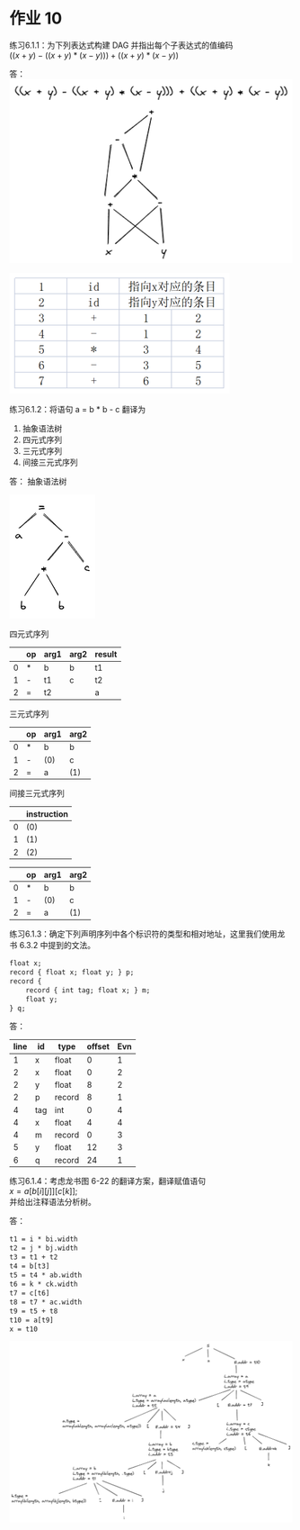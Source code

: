 # 作业 10

练习6.1.1：为下列表达式构建 DAG 并指出每个子表达式的值编码  
$((x + y) - ((x + y) * (x - y))) + ((x + y) * (x - y))$

答：
![compile-hm10-1](assets/compile-hm10-1.png)

![](assets/compile-hm10-2.png)

练习6.1.2：将语句 a = b * b - c 翻译为
1. 抽象语法树
2. 四元式序列
3. 三元式序列
4. 间接三元式序列

答：
抽象语法树

![](assets/compile-hm10-3.png)

四元式序列

|     | op  | arg1 | arg2 | result |
| --- | --- | ---- | ---- | ------ |
| 0   | *   | b    | b    | t1     |
| 1   | -   | t1   | c    | t2     |
| 2   | =   | t2   |      | a      |

三元式序列

|     | op  | arg1 | arg2 |
| --- | --- | ---- | ---- |
| 0   | *   | b    | b    |
| 1   | -   | (0)  | c    |
| 2   | =   | a    | (1)  |

间接三元式序列

|     | instruction |
| --- | ----------- |
| 0   | (0)         |
| 1   | (1)         |
| 2   | (2)         |

|     | op  | arg1 | arg2 |
| --- | --- | ---- | ---- |
| 0   | *   | b    | b    |
| 1   | -   | (0)  | c    |
| 2   | =   | a    | (1)  |

练习6.1.3：确定下列声明序列中各个标识符的类型和相对地址，这里我们使用龙书 6.3.2 中提到的文法。

```
float x;
record { float x; float y; } p;
record {
	record { int tag; float x; } m;
	float y;
} q;
```

答：

| line | id  | type   | offset | Evn |
| ---- | --- | ------ | ------ | --- |
| 1    | x   | float  | 0      | 1   |
| 2    | x   | float  | 0      | 2   |
| 2    | y   | float  | 8      | 2   |
| 2    | p   | record | 8      | 1   |
| 4    | tag | int    | 0      | 4   |
| 4    | x   | float  | 4      | 4   |
| 4    | m   | record | 0      | 3   |
| 5    | y   | float  | 12     | 3   |
| 6    | q   | record | 24     | 1   |

练习6.1.4：考虑龙书图 6-22 的翻译方案，翻译赋值语句  
$x = a[b[i][j]][c[k]];$  
并给出注释语法分析树。

答：

```
t1 = i * bi.width
t2 = j * bj.width
t3 = t1 + t2
t4 = b[t3]
t5 = t4 * ab.width
t6 = k * ck.width
t7 = c[t6]
t8 = t7 * ac.width
t9 = t5 + t8
t10 = a[t9]
x = t10
```

![compile-hm10-4](assets/compile-hm10-4.png)